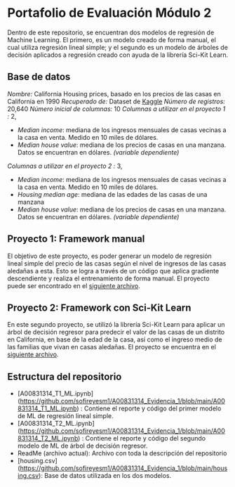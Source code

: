 # Portafolio de Evaluación Módulo 2 

Dentro de este repositorio, se encuentran dos modelos de regresión de Machine Learning. El primero, es un modelo creado de forma manual, el cual utiliza regresión lineal simple; y el segundo es un modelo de árboles de decisión aplicados a regresión creado con ayuda de la librería Sci-Kit Learn. 

## Base de datos

*Nombre:* California Housing prices, basado en los precios de las casas en California en 1990
*Recuperado de:* Dataset de [Kaggle](https://www.kaggle.com/datasets/camnugent/california-housing-prices)
*Número de registros:* 20,640
*Número inicial de columnas:* 10
*Columnas a utilizar en el proyecto 1 :* 2, 
  - _Median income_: mediana de los ingresos mensuales de casas vecinas a la casa en venta. Medido en 10 miles de dólares. 
  -  _Median house value_: mediana de los precios de casas en una manzana. Datos se encuentran en dólares. _(variable dependiente)_
    
*Columnas a utilizar en el proyecto 2 :* 3, 
  - _Median income_: mediana de los ingresos mensuales de casas vecinas a la casa en venta. Medido en 10 miles de dólares.
  - _Housing median age_: mediana de las edades de las casas de una manzana
  -  _Median house value_: mediana de los precios de casas en una manzana. Datos se encuentran en dólares. _(variable dependiente)_

## Proyecto 1: Framework manual
El objetivo de este proyecto, es poder generar un modelo de regresión lineal simple del precio de las casas según el nivel de ingresos de las casas aledañas a esta. Esto se logra a través de un código que aplica gradiente descendiente y realiza el entrenamiento de forma manual. El proyecto puede ser encontrado en el [siguiente archivo](https://github.com/sofireyesm1/A00831314_Evidencia_1/blob/main/A00831314_T1_ML.ipynb).

## Proyecto 2: Framework con Sci-Kit Learn
En este segundo proyecto, se utilizó la librería Sci-Kit Learn para aplicar un árbol de decisión regresor para predecir el valor de las casas de un distrito en California, en base de la edad de la casa, así como el ingreso medio de las familias que vivan en casas aledañas. El proyecto se encuentra en el  [siguiente archivo]([FALTA](https://github.com/sofireyesm1/A00831314_Evidencia_1/blob/main/A00831314_T2_ML.ipynb)).

## Estructura del repositorio
- [A00831314_T1_ML.ipynb] (https://github.com/sofireyesm1/A00831314_Evidencia_1/blob/main/A00831314_T1_ML.ipynb) : Contiene el reporte y código del primer modelo de ML de regresión lineal simple.
- [A00831314_T2_ML.ipynb] (https://github.com/sofireyesm1/A00831314_Evidencia_1/blob/main/A00831314_T2_ML.ipynb) : Contiene el reporte y código del segundo modelo de ML de árbol de decisión regresor.
- ReadMe (archivo actual): Archivo con toda la descripción del repositorio
- [housing.csv] (https://github.com/sofireyesm1/A00831314_Evidencia_1/blob/main/housing.csv): Base de datos utilizada en los dos modelos. 


